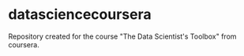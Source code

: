# datasciencecoursera
Repository created for the course "The Data Scientist's Toolbox" from coursera.
